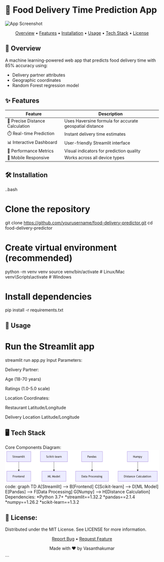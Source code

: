 # 🚚 Food Delivery Time Prediction App

![App Screenshot](./images/app-screenshot.png)

<p align="center">
  <a href="#overview">Overview</a> •
  <a href="#features">Features</a> •
  <a href="#installation">Installation</a> •
  <a href="#usage">Usage</a> •
  <a href="#tech-stack">Tech Stack</a> •
  <a href="#license">License</a>
</p>

## 🌟 Overview

A machine learning-powered web app that predicts food delivery time with 85% accuracy using:
- Delivery partner attributes
- Geographic coordinates
- Random Forest regression model

## ✨ Features

| Feature | Description |
|---------|-------------|
| 📍 Precise Distance Calculation | Uses Haversine formula for accurate geospatial distance |
| ⏱️ Real-time Prediction | Instant delivery time estimates |
| 📊 Interactive Dashboard | User-friendly Streamlit interface |
| 🎯 Performance Metrics | Visual indicators for prediction quality |
| 📱 Mobile Responsive | Works across all device types |

## 🛠️ Installation
..bash
# Clone the repository
git clone https://github.com/yourusername/food-delivery-predictor.git
cd food-delivery-predictor

# Create virtual environment (recommended)
python -m venv venv
source venv/bin/activate  # Linux/Mac
venv\Scripts\activate    # Windows

# Install dependencies
pip install -r requirements.txt

## 🚀 Usage
# Run the Streamlit app
streamlit run app.py
Input Parameters:

Delivery Partner:

Age (18-70 years)

Ratings (1.0-5.0 scale)

Location Coordinates:

Restaurant Latitude/Longitude

Delivery Location Latitude/Longitude


## 🖥️ Tech Stack
Core Components
Diagram:
![image](./images/image.png)
code:
graph TD
    A[Streamlit] --> B[Frontend]
    C[Scikit-learn] --> D[ML Model]
    E[Pandas] --> F[Data Processing]
    G[Numpy] --> H[Distance Calculation]
Dependencies:
    *Python 3.7+
    *streamlit==1.32.2
    *pandas==2.1.4
    *numpy==1.26.2
    *scikit-learn==1.3.2

## 📜 License:
Distributed under the MIT License. See LICENSE for more information.

<div align="center"> <p> <a href="https://github.com/Vasanthkumar5648/food-delivery-predictor/issues">Report Bug</a> • <a href="https://github.com/Vasanthkumar5648/food-delivery-predictor/issues">Request Feature</a> </p> <p>Made with ❤️ by Vasanthakumar</p> </div> ```
